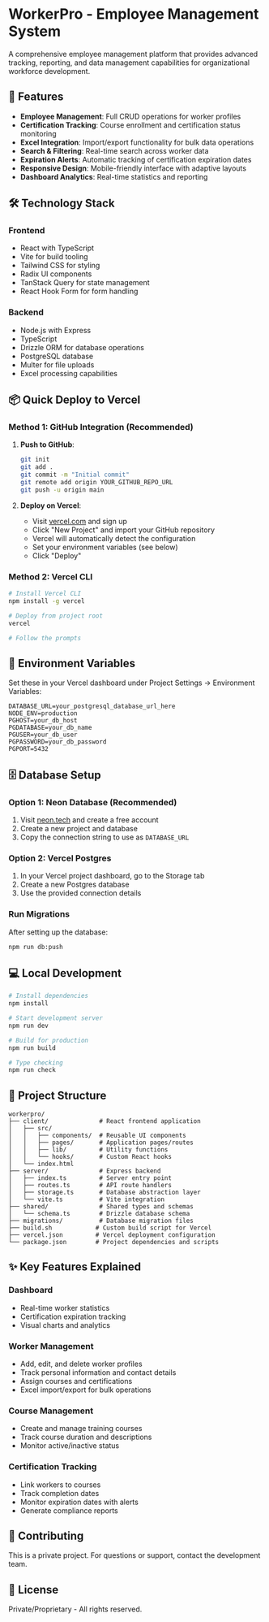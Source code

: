 # WorkerPro - Employee Management System

A comprehensive employee management platform that provides advanced tracking, reporting, and data management capabilities for organizational workforce development.

## 🚀 Features

- **Employee Management**: Full CRUD operations for worker profiles
- **Certification Tracking**: Course enrollment and certification status monitoring  
- **Excel Integration**: Import/export functionality for bulk data operations
- **Search & Filtering**: Real-time search across worker data
- **Expiration Alerts**: Automatic tracking of certification expiration dates
- **Responsive Design**: Mobile-friendly interface with adaptive layouts
- **Dashboard Analytics**: Real-time statistics and reporting

## 🛠 Technology Stack

### Frontend
- React with TypeScript
- Vite for build tooling
- Tailwind CSS for styling
- Radix UI components
- TanStack Query for state management
- React Hook Form for form handling

### Backend
- Node.js with Express
- TypeScript
- Drizzle ORM for database operations
- PostgreSQL database
- Multer for file uploads
- Excel processing capabilities

## 📦 Quick Deploy to Vercel

### Method 1: GitHub Integration (Recommended)

1. **Push to GitHub**:
   ```bash
   git init
   git add .
   git commit -m "Initial commit"
   git remote add origin YOUR_GITHUB_REPO_URL
   git push -u origin main
   ```

2. **Deploy on Vercel**:
   - Visit [vercel.com](https://vercel.com) and sign up
   - Click "New Project" and import your GitHub repository
   - Vercel will automatically detect the configuration
   - Set your environment variables (see below)
   - Click "Deploy"

### Method 2: Vercel CLI

```bash
# Install Vercel CLI
npm install -g vercel

# Deploy from project root
vercel

# Follow the prompts
```

## 🔐 Environment Variables

Set these in your Vercel dashboard under Project Settings → Environment Variables:

```env
DATABASE_URL=your_postgresql_database_url_here
NODE_ENV=production
PGHOST=your_db_host
PGDATABASE=your_db_name
PGUSER=your_db_user
PGPASSWORD=your_db_password
PGPORT=5432
```

## 🗄 Database Setup

### Option 1: Neon Database (Recommended)
1. Visit [neon.tech](https://neon.tech) and create a free account
2. Create a new project and database
3. Copy the connection string to use as `DATABASE_URL`

### Option 2: Vercel Postgres
1. In your Vercel project dashboard, go to the Storage tab
2. Create a new Postgres database
3. Use the provided connection details

### Run Migrations
After setting up the database:
```bash
npm run db:push
```

## 💻 Local Development

```bash
# Install dependencies
npm install

# Start development server
npm run dev

# Build for production
npm run build

# Type checking
npm run check
```

## 📁 Project Structure

```
workerpro/
├── client/              # React frontend application
│   ├── src/
│   │   ├── components/  # Reusable UI components
│   │   ├── pages/       # Application pages/routes
│   │   ├── lib/         # Utility functions
│   │   └── hooks/       # Custom React hooks
│   └── index.html
├── server/              # Express backend
│   ├── index.ts         # Server entry point
│   ├── routes.ts        # API route handlers
│   ├── storage.ts       # Database abstraction layer
│   └── vite.ts          # Vite integration
├── shared/              # Shared types and schemas
│   └── schema.ts        # Drizzle database schema
├── migrations/          # Database migration files
├── build.sh            # Custom build script for Vercel
├── vercel.json         # Vercel deployment configuration
└── package.json        # Project dependencies and scripts
```

## ✨ Key Features Explained

### Dashboard
- Real-time worker statistics
- Certification expiration tracking
- Visual charts and analytics

### Worker Management
- Add, edit, and delete worker profiles
- Track personal information and contact details
- Assign courses and certifications
- Excel import/export for bulk operations

### Course Management
- Create and manage training courses
- Track course duration and descriptions
- Monitor active/inactive status

### Certification Tracking
- Link workers to courses
- Track completion dates
- Monitor expiration dates with alerts
- Generate compliance reports

## 🤝 Contributing

This is a private project. For questions or support, contact the development team.

## 📄 License

Private/Proprietary - All rights reserved.